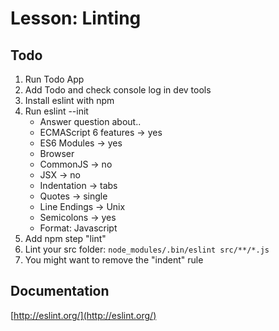 # Lesson: Linting
## Todo
1. Run Todo App
1. Add Todo and check console log in dev tools
1. Install eslint with npm
1. Run eslint --init
    - Answer question about..
    - ECMAScript 6 features -> yes
    - ES6 Modules -> yes
    - Browser
    - CommonJS -> no
    - JSX -> no
    - Indentation -> tabs
    - Quotes -> single
    - Line Endings -> Unix
    - Semicolons -> yes
    - Format: Javascript
1. Add npm step "lint"
1. Lint your src folder: ```node_modules/.bin/eslint src/**/*.js```
1. You might want to remove the "indent" rule


## Documentation
[http://eslint.org/](http://eslint.org/)
